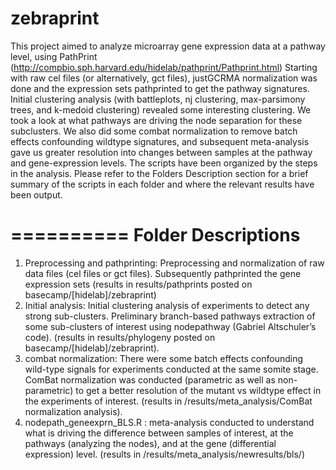 zebraprint
==========
This project aimed to analyze microarray gene expression data at a pathway level, using PathPrint (http://compbio.sph.harvard.edu/hidelab/pathprint/Pathprint.html)
Starting with raw cel files (or alternatively, gct files), justGCRMA normalization was done and the expression sets pathprinted to get the pathway signatures.
Initial clustering analysis (with battleplots, nj clustering, max-parsimony trees, and k-medoid clustering) revealed some interesting clustering. We took a look at what pathways are driving the node separation for these subclusters.
We also did some combat normalization to remove batch effects confounding wildtype signatures, and subsequent meta-analysis gave us greater resolution into changes between samples at the pathway and gene-expression levels. 
The scripts have been organized by the steps in the analysis. Please refer to the Folders Description section for a brief summary of the scripts in each folder and where the relevant results have been output.

==========
Folder Descriptions
==========
1) Preprocessing and pathprinting: Preprocessing and normalization of raw data files (cel files or gct files). Subsequently pathprinted the gene expression sets (results in results/pathprints posted on
basecamp/[hidelab]/zebraprint)
2) Initial analysis: Initial clustering analysis of experiments to detect any strong sub-clusters. Preliminary branch-based pathways extraction of some sub-clusters of interest using nodepathway (Gabriel
Altschuler’s code). (results in results/phylogeny posted on basecamp/[hidelab]/zebraprint).
3) combat normalization: There were some batch effects confounding wild-type signals for experiments conducted at the same somite stage. ComBat normalization was conducted (parametric as well as non-parametric) to get a better resolution of the mutant vs wildtype effect in the experiments of interest. (results in /results/meta_analysis/ComBat normalization analysis).
4) nodepath_geneexprn_BLS.R : meta-analysis conducted to understand what is driving the difference between samples of interest, at the pathways (analyzing the nodes), and at the gene (differential expression) level. (results in /results/meta_analysis/newresults/bls/)
